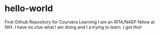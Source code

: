 # hello-world
First Github Repository for Coursera Learning
I am an IRTA/NAEP fellow at NIH. I have no clue what I am doing and I a trying to learn. I got this!

